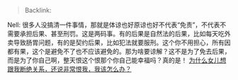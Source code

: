 > Backlink: 

Nell: 很多人没搞清一件事情，那就是体谅也好原谅也好不代表“免责”，不代表不需要承担后果、甚至刑罚。这是两码事。有的后果是自然法的后果，比如每天吃外卖导致肠胃问题，有的是契约后果，比如犯法就要服刑。这个你不用担心，所有因都有果，这个是避免不了也不应该避免的。那为啥要谅解？这不是为了免去后果，而是为了你自己啊，整天恨这个恨那个你自己能幸福吗？真的是！ [为什么女儿想跟我断绝关系，还说非常恨我，我该怎么办？](https://www.zhihu.com/question/589763968/answer/2997880425)
